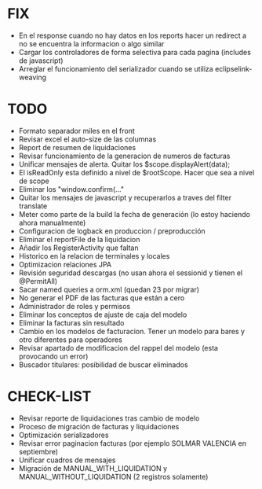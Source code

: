# FIX
* En el response cuando no hay datos en los reports hacer un redirect a no se encuentra la informacion o algo similar
* Cargar los controladores de forma selectiva para cada pagina (includes de javascript)
* Arreglar el funcionamiento del serializador cuando se utiliza eclipselink-weaving 

# TODO
* Formato separador miles en el front
* Revisar excel el auto-size de las columnas
* Report de resumen de liquidaciones
* Revisar funcionamiento de la generacion de numeros de facturas
* Unificar mensajes de alerta. Quitar los $scope.displayAlert(data);
* El isReadOnly esta definido a nivel de $rootScope. Hacer que sea a nivel de scope
* Eliminar los "window.confirm(..."
* Quitar los mensajes de javascript y recuperarlos a traves del filter translate
* Meter como parte de la build la fecha de generación (lo estoy haciendo ahora manualmente)
* Configuracion de logback en produccion / preproducción
* Eliminar el reportFile de la liquidacion
* Añadir los RegisterActivity que faltan
* Historico en la relacion de terminales y locales
* Optimizacion relaciones JPA
* Revisión seguridad descargas (no usan ahora el sessionid y tienen el @PermitAll)
* Sacar named queries a orm.xml (quedan 23 por migrar)
* No generar el PDF de las facturas que están a cero
* Administrador de roles y permisos
* Eliminar los conceptos de ajuste de caja del modelo
* Eliminar la facturas sin resultado
* Cambio en los modelos de facturacion. Tener un modelo para bares y otro diferentes para operadores
* Revisar apartado de modificacion del rappel del modelo (esta provocando un error)
* Buscador titulares: posibilidad de buscar eliminados

# CHECK-LIST
* Revisar reporte de liquidaciones tras cambio de modelo
* Proceso de migración de facturas y liquidaciones
* Optimización serializadores
* Revisar error paginacion facturas (por ejemplo SOLMAR VALENCIA en septiembre)
* Unificar cuadros de mensajes
* Migración de MANUAL_WITH_LIQUIDATION y MANUAL_WITHOUT_LIQUIDATION (2 registros solamente)	
	